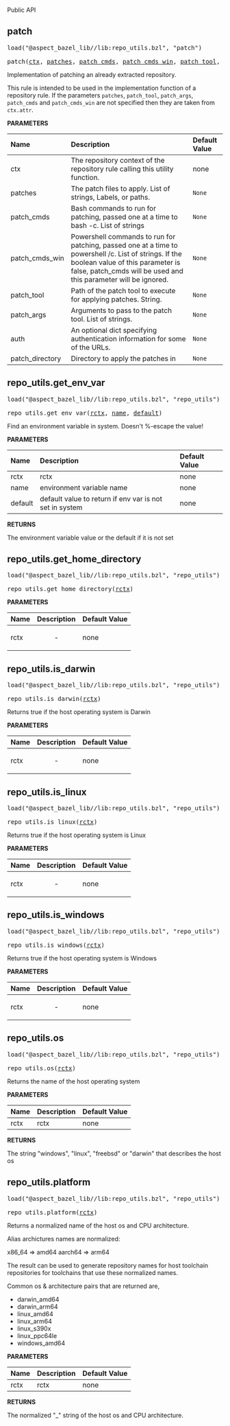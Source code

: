 <!-- Generated with Stardoc: http://skydoc.bazel.build -->

Public API

<a id="patch"></a>

## patch

<pre>
load("@aspect_bazel_lib//lib:repo_utils.bzl", "patch")

patch(<a href="#patch-ctx">ctx</a>, <a href="#patch-patches">patches</a>, <a href="#patch-patch_cmds">patch_cmds</a>, <a href="#patch-patch_cmds_win">patch_cmds_win</a>, <a href="#patch-patch_tool">patch_tool</a>, <a href="#patch-patch_args">patch_args</a>, <a href="#patch-auth">auth</a>, <a href="#patch-patch_directory">patch_directory</a>)
</pre>

Implementation of patching an already extracted repository.

This rule is intended to be used in the implementation function of
a repository rule. If the parameters `patches`, `patch_tool`,
`patch_args`, `patch_cmds` and `patch_cmds_win` are not specified
then they are taken from `ctx.attr`.


**PARAMETERS**


| Name  | Description | Default Value |
| :------------- | :------------- | :------------- |
| <a id="patch-ctx"></a>ctx |  The repository context of the repository rule calling this utility function.   |  none |
| <a id="patch-patches"></a>patches |  The patch files to apply. List of strings, Labels, or paths.   |  `None` |
| <a id="patch-patch_cmds"></a>patch_cmds |  Bash commands to run for patching, passed one at a time to bash -c. List of strings   |  `None` |
| <a id="patch-patch_cmds_win"></a>patch_cmds_win |  Powershell commands to run for patching, passed one at a time to powershell /c. List of strings. If the boolean value of this parameter is false, patch_cmds will be used and this parameter will be ignored.   |  `None` |
| <a id="patch-patch_tool"></a>patch_tool |  Path of the patch tool to execute for applying patches. String.   |  `None` |
| <a id="patch-patch_args"></a>patch_args |  Arguments to pass to the patch tool. List of strings.   |  `None` |
| <a id="patch-auth"></a>auth |  An optional dict specifying authentication information for some of the URLs.   |  `None` |
| <a id="patch-patch_directory"></a>patch_directory |  Directory to apply the patches in   |  `None` |


<a id="repo_utils.get_env_var"></a>

## repo_utils.get_env_var

<pre>
load("@aspect_bazel_lib//lib:repo_utils.bzl", "repo_utils")

repo_utils.get_env_var(<a href="#repo_utils.get_env_var-rctx">rctx</a>, <a href="#repo_utils.get_env_var-name">name</a>, <a href="#repo_utils.get_env_var-default">default</a>)
</pre>

Find an environment variable in system. Doesn't %-escape the value!

**PARAMETERS**


| Name  | Description | Default Value |
| :------------- | :------------- | :------------- |
| <a id="repo_utils.get_env_var-rctx"></a>rctx |  rctx   |  none |
| <a id="repo_utils.get_env_var-name"></a>name |  environment variable name   |  none |
| <a id="repo_utils.get_env_var-default"></a>default |  default value to return if env var is not set in system   |  none |

**RETURNS**

The environment variable value or the default if it is not set


<a id="repo_utils.get_home_directory"></a>

## repo_utils.get_home_directory

<pre>
load("@aspect_bazel_lib//lib:repo_utils.bzl", "repo_utils")

repo_utils.get_home_directory(<a href="#repo_utils.get_home_directory-rctx">rctx</a>)
</pre>



**PARAMETERS**


| Name  | Description | Default Value |
| :------------- | :------------- | :------------- |
| <a id="repo_utils.get_home_directory-rctx"></a>rctx |  <p align="center"> - </p>   |  none |


<a id="repo_utils.is_darwin"></a>

## repo_utils.is_darwin

<pre>
load("@aspect_bazel_lib//lib:repo_utils.bzl", "repo_utils")

repo_utils.is_darwin(<a href="#repo_utils.is_darwin-rctx">rctx</a>)
</pre>

Returns true if the host operating system is Darwin

**PARAMETERS**


| Name  | Description | Default Value |
| :------------- | :------------- | :------------- |
| <a id="repo_utils.is_darwin-rctx"></a>rctx |  <p align="center"> - </p>   |  none |


<a id="repo_utils.is_linux"></a>

## repo_utils.is_linux

<pre>
load("@aspect_bazel_lib//lib:repo_utils.bzl", "repo_utils")

repo_utils.is_linux(<a href="#repo_utils.is_linux-rctx">rctx</a>)
</pre>

Returns true if the host operating system is Linux

**PARAMETERS**


| Name  | Description | Default Value |
| :------------- | :------------- | :------------- |
| <a id="repo_utils.is_linux-rctx"></a>rctx |  <p align="center"> - </p>   |  none |


<a id="repo_utils.is_windows"></a>

## repo_utils.is_windows

<pre>
load("@aspect_bazel_lib//lib:repo_utils.bzl", "repo_utils")

repo_utils.is_windows(<a href="#repo_utils.is_windows-rctx">rctx</a>)
</pre>

Returns true if the host operating system is Windows

**PARAMETERS**


| Name  | Description | Default Value |
| :------------- | :------------- | :------------- |
| <a id="repo_utils.is_windows-rctx"></a>rctx |  <p align="center"> - </p>   |  none |


<a id="repo_utils.os"></a>

## repo_utils.os

<pre>
load("@aspect_bazel_lib//lib:repo_utils.bzl", "repo_utils")

repo_utils.os(<a href="#repo_utils.os-rctx">rctx</a>)
</pre>

Returns the name of the host operating system

**PARAMETERS**


| Name  | Description | Default Value |
| :------------- | :------------- | :------------- |
| <a id="repo_utils.os-rctx"></a>rctx |  rctx   |  none |

**RETURNS**

The string "windows", "linux", "freebsd" or "darwin" that describes the host os


<a id="repo_utils.platform"></a>

## repo_utils.platform

<pre>
load("@aspect_bazel_lib//lib:repo_utils.bzl", "repo_utils")

repo_utils.platform(<a href="#repo_utils.platform-rctx">rctx</a>)
</pre>

Returns a normalized name of the host os and CPU architecture.

Alias archictures names are normalized:

x86_64 => amd64
aarch64 => arm64

The result can be used to generate repository names for host toolchain
repositories for toolchains that use these normalized names.

Common os & architecture pairs that are returned are,

- darwin_amd64
- darwin_arm64
- linux_amd64
- linux_arm64
- linux_s390x
- linux_ppc64le
- windows_amd64


**PARAMETERS**


| Name  | Description | Default Value |
| :------------- | :------------- | :------------- |
| <a id="repo_utils.platform-rctx"></a>rctx |  rctx   |  none |

**RETURNS**

The normalized "<os>_<arch>" string of the host os and CPU architecture.


